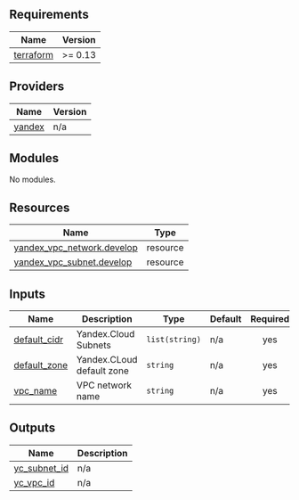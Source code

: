 <!-- BEGIN_TF_DOCS -->
## Requirements

| Name | Version |
|------|---------|
| <a name="requirement_terraform"></a> [terraform](#requirement\_terraform) | >= 0.13 |

## Providers

| Name | Version |
|------|---------|
| <a name="provider_yandex"></a> [yandex](#provider\_yandex) | n/a |

## Modules

No modules.

## Resources

| Name | Type |
|------|------|
| [yandex_vpc_network.develop](https://registry.terraform.io/providers/yandex-cloud/yandex/latest/docs/resources/vpc_network) | resource |
| [yandex_vpc_subnet.develop](https://registry.terraform.io/providers/yandex-cloud/yandex/latest/docs/resources/vpc_subnet) | resource |

## Inputs

| Name | Description | Type | Default | Required |
|------|-------------|------|---------|:--------:|
| <a name="input_default_cidr"></a> [default\_cidr](#input\_default\_cidr) | Yandex.Cloud Subnets | `list(string)` | n/a | yes |
| <a name="input_default_zone"></a> [default\_zone](#input\_default\_zone) | Yandex.CLoud default zone | `string` | n/a | yes |
| <a name="input_vpc_name"></a> [vpc\_name](#input\_vpc\_name) | VPC network name | `string` | n/a | yes |

## Outputs

| Name | Description |
|------|-------------|
| <a name="output_yc_subnet_id"></a> [yc\_subnet\_id](#output\_yc\_subnet\_id) | n/a |
| <a name="output_yc_vpc_id"></a> [yc\_vpc\_id](#output\_yc\_vpc\_id) | n/a |
<!-- END_TF_DOCS -->
